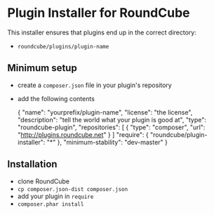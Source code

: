 # Plugin Installer for RoundCube

This installer ensures that plugins end up in the correct directory:

 * `roundcube/plugins/plugin-name`

## Minimum setup

 * create a `composer.json` file in your plugin's repository
 * add the following contents

    {
        "name": "yourprefix/plugin-name",
        "license": "the license",
        "description": "tell the world what your plugin is good at",
        "type": "roundcube-plugin",
        "repositories": [
            {
                "type": "composer",
                "url": "http://plugins.roundcube.net"
            }
        ]
        "require": {
            "roundcube/plugin-installer": "*"
        },
        "minimum-stability": "dev-master"
    }

## Installation

 * clone RoundCube
 * `cp composer.json-dist composer.json`
 * add your plugin in `require`
 * `composer.phar install`
